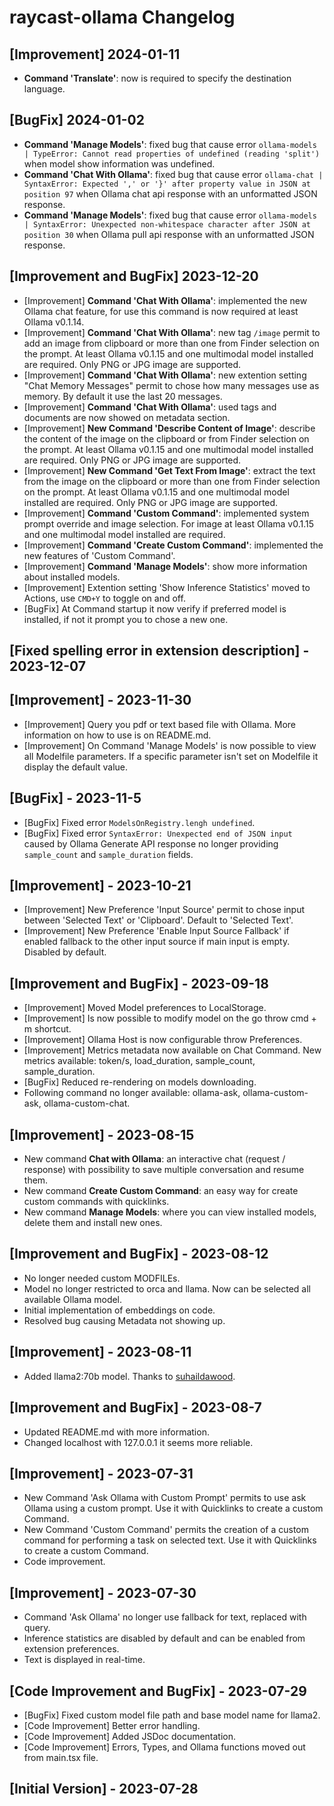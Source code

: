 # raycast-ollama Changelog

## [Improvement] 2024-01-11

- **Command 'Translate'**: now is required to specify the destination language.

## [BugFix] 2024-01-02

- **Command 'Manage Models'**: fixed bug that cause error `ollama-models | TypeError: Cannot read properties of undefined (reading 'split')` when model show information was undefined.
- **Command 'Chat With Ollama'**: fixed bug that cause error `ollama-chat | SyntaxError: Expected ',' or '}' after property value in JSON at position 97` when Ollama chat api response with an unformatted JSON response.
- **Command 'Manage Models'**: fixed bug that cause error `ollama-models | SyntaxError: Unexpected non-whitespace character after JSON at position 30` when Ollama pull api response with an unformatted JSON response.

## [Improvement and BugFix] 2023-12-20

- [Improvement] **Command 'Chat With Ollama'**: implemented the new Ollama chat feature, for use this command is now required at least Ollama v0.1.14.
- [Improvement] **Command 'Chat With Ollama'**: new tag `/image` permit to add an image from clipboard or more than one from Finder selection on the prompt. At least Ollama v0.1.15 and one multimodal model installed are required. Only PNG or JPG image are supported.
- [Improvement] **Command 'Chat With Ollama'**: new extention setting "Chat Memory Messages" permit to chose how many messages use as memory. By default it use the last 20 messages.
- [Improvement] **Command 'Chat With Ollama'**: used tags and documents are now showed on metadata section.
- [Improvement] **New Command 'Describe Content of Image'**: describe the content of the image on the clipboard or from Finder selection on the prompt. At least Ollama v0.1.15 and one multimodal model installed are required. Only PNG or JPG image are supported.
- [Improvement] **New Command 'Get Text From Image'**: extract the text from the image on the clipboard or more than one from Finder selection on the prompt. At least Ollama v0.1.15 and one multimodal model installed are required. Only PNG or JPG image are supported.
- [Improvement] **Command 'Custom Command'**: implemented system prompt override and image selection. For image at least Ollama v0.1.15 and one multimodal model installed are required.
- [Improvement] **Command 'Create Custom Command'**: implemented the new features of 'Custom Command'.
- [Improvement] **Command 'Manage Models'**: show more information about installed models.
- [Improvement] Extention setting 'Show Inference Statistics' moved to Actions, use `CMD+Y` to toggle on and off.
- [BugFix] At Command startup it now verify if preferred model is installed, if not it prompt you to chose a new one.

## [Fixed spelling error in extension description] - 2023-12-07

## [Improvement] - 2023-11-30

- [Improvement] Query you pdf or text based file with Ollama. More information on how to use is on README.md.
- [Improvement] On Command 'Manage Models' is now possible to view all Modelfile parameters. If a specific parameter isn't set on Modelfile it display the default value.

## [BugFix] - 2023-11-5

- [BugFix] Fixed error `ModelsOnRegistry.lengh undefined`.
- [BugFix] Fixed error `SyntaxError: Unexpected end of JSON input` caused by Ollama Generate API response no longer providing `sample_count` and `sample_duration` fields.

## [Improvement] - 2023-10-21

- [Improvement] New Preference 'Input Source' permit to chose input between 'Selected Text' or 'Clipboard'. Default to 'Selected Text'.
- [Improvement] New Preference 'Enable Input Source Fallback' if enabled fallback to the other input source if main input is empty. Disabled by default.

## [Improvement and BugFix] - 2023-09-18

- [Improvement] Moved Model preferences to LocalStorage.
- [Improvement] Is now possible to modify model on the go throw cmd + m shortcut.
- [Improvement] Ollama Host is now configurable throw Preferences.
- [Improvement] Metrics metadata now available on Chat Command. New metrics available: token/s, load_duration, sample_count, sample_duration.
- [BugFix] Reduced re-rendering on models downloading.
- Following command no longer available: ollama-ask, ollama-custom-ask, ollama-custom-chat.

## [Improvement] - 2023-08-15

- New command **Chat with Ollama**: an interactive chat (request / response) with possibility to save multiple conversation and resume them.
- New command **Create Custom Command**: an easy way for create custom commands with quicklinks.
- New command **Manage Models**: where you can view installed models, delete them and install new ones.

## [Improvement and BugFix] - 2023-08-12

- No longer needed custom MODFILEs.
- Model no longer restricted to orca and llama. Now can be selected all available Ollama model.
- Initial implementation of embeddings on code.
- Resolved bug causing Metadata not showing up.

## [Improvement] - 2023-08-11

- Added llama2:70b model. Thanks to [suhaildawood](https://github.com/suhaildawood).

## [Improvement and BugFix] - 2023-08-7

- Updated README.md with more information.
- Changed localhost with 127.0.0.1 it seems more reliable.

## [Improvement] - 2023-07-31

- New Command 'Ask Ollama with Custom Prompt' permits to use ask Ollama using a custom prompt. Use it with Quicklinks to create a custom Command.
- New Command 'Custom Command' permits the creation of a custom command for performing a task on selected text. Use it with Quicklinks to create a custom Command.
- Code improvement.

## [Improvement] - 2023-07-30

- Command 'Ask Ollama' no longer use fallback for text, replaced with query.
- Inference statistics are disabled by default and can be enabled from extension preferences.
- Text is displayed in real-time.

## [Code Improvement and BugFix] - 2023-07-29

- [BugFix] Fixed custom model file path and base model name for llama2.
- [Code Improvement] Better error handling.
- [Code Improvement] Added JSDoc documentation.
- [Code Improvement] Errors, Types, and Ollama functions moved out from main.tsx file.

## [Initial Version] - 2023-07-28
